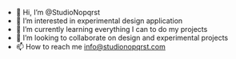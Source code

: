 - 👋 Hi, I’m @StudioNopqrst
- 👀 I’m interested in experimental design application
- 🌱 I’m currently learning everything I can to do my projects
- 💞️ I’m looking to collaborate on design and experimental projects
- 📫 How to reach me info@studionopqrst.com

<!---
StudioNopqrst/StudioNopqrst is a ✨ special ✨ repository because its `README.md` (this file) appears on your GitHub profile.
You can click the Preview link to take a look at your changes.
--->
